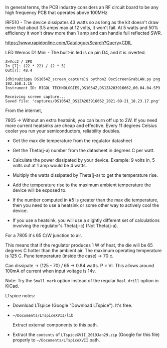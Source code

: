 In general terms, the PCB industry considers an RF circuit board to be any high
frequency PCB that operates above 100MHz.

IRF510 - The device dissipates 43 watts so as long as the kit doesn't draw more
that about 3.5 amps max at 12 volts, it won't fail. At 5 watts and 50%
efficiency it won't draw more than 1 amp and  can handle full reflected SWR.

https://www.rapidonline.com/Catalogue/Search?Query=CDIL

LED Wemos D1 Mini - The built-in led is on pin D4, and it is inverted.

```
Z=Vcc2 / 2PO
In [7]: (22 * 22) / (2 * 5)
Out[7]: 48.4
```

```
[dhiru@zippy DS1054Z_screen_capture]$ python2 OscScreenGrabLAN.py png 192.168.1.16
Instrument ID: RIGOL TECHNOLOGIES,DS1054Z,DS1ZA203916662,00.04.04.SP3

Receiving screen capture...
Saved file: 'captures/DS1054Z_DS1ZA203916662_2021-09-21_18.23.17.png'
```

From the internet,

7805 -> Without an extra heatsink, you can burn off up to 2W. If you need more
current heatsinks are cheap and effective. Every 11 degrees Celsius cooler you
run your semiconductors, reliability doubles.

- Get the max die temperature from the regulator datasheet

- Get the Theta(j-a) number from the datasheet in degrees C per watt.

- Calculate the power dissipated by your device. Example: 9 volts in, 5 volts
  out at 1 amp would be 4 watts.

- Multiply the watts dissipated by Theta(j-a) to get the temperature rise.

- Add the temperature rise to the maximum ambient temperature the device will
  be exposed to.

- If the number computed in #5 is greater than the max die temperature, then
  you need to use a heatsink or some other way to actively
  cool the device.

- If you use a heatsink, you will use a slightly different set of calculations
  involving the regulator's Theta(j-c) (Not Theta(j-a).

For a 7805 it's 65 C/W junction to air.

This means that if the regulator produces 1 W of heat, the die will be 65
degrees C hotter than the ambient air.  The maximum operating temperature is
125 C. Pune temperature (inside the case) -> 70 c.

Can dissipate -> (125 - 70) / 65 -> 0.84 watts. P = VI. This allows around
100mA of current when input voltage is 14v.

Note: Try the `Small mark` option instead of the regular `Real drill` option in
KiCad.

LTspice notes:

- Download LTspice (Google "Download LTspice"). It's free.

- `~/Documents/LTspiceXVII/lib`

  Extract external components to this path.

- Extract the `contents` of `LTspiceXVII_2019Jan29.zip` (Google for this file) properly to `~/Documents/LTspiceXVII` path.
